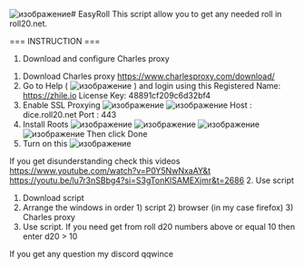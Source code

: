 ![изображение](https://github.com/qqwince/EasyRoll/assets/143921411/c9e8aae3-bc0f-4c1a-8fc2-f675be8eea4e)# EasyRoll
This script allow you to get any needed roll in roll20.net.

=== INSTRUCTION ===
1. Download and configure Charles proxy
1) Download Charles proxy https://www.charlesproxy.com/download/
2) Go to Help ( ![изображение](https://github.com/qqwince/EasyRoll/assets/143921411/b832e73b-a09e-43ea-ac60-95600609131f) ) and login using this
Registered Name: 	https://zhile.io
License Key: 		48891cf209c6d32bf4
3) Enable SSL Proxying 
![изображение](https://github.com/qqwince/EasyRoll/assets/143921411/d0df9c46-3d90-44c4-83a1-5eed6b617046)
![изображение](https://github.com/qqwince/EasyRoll/assets/143921411/6b57d2cb-421a-4c65-8974-161f9c8a21d1)
Host : dice.roll20.net
Port : 443
4) Install Roots 
![изображение](https://github.com/qqwince/EasyRoll/assets/143921411/b79db80d-582a-4ac6-8b61-f1de8ba76af7)
![изображение](https://github.com/qqwince/EasyRoll/assets/143921411/4c360c72-85a3-4b4e-b240-b05651ff82c3)
![изображение](https://github.com/qqwince/EasyRoll/assets/143921411/c0a700fd-546b-4f20-99d4-2a036b39cc57)
![изображение](https://github.com/qqwince/EasyRoll/assets/143921411/c924896c-93f4-4a35-b7e2-19f9acb7be84)
Then click Done
5) Turn on this ![изображение](https://github.com/qqwince/EasyRoll/assets/143921411/a75f1fd1-8335-4881-97db-c1e3d9c72cc5)

If you get disunderstanding check this videos
https://www.youtube.com/watch?v=P0Y5NwNxaAY&t
https://youtu.be/lu7r3nSBbg4?si=S3gTonKlSAMEXjmr&t=2686
2. Use script
1) Download script
2) Arrange the windows in order 1) script 2) browser (in my case firefox) 3) Charles proxy
3) Use script. If you need get from roll d20 numbers above or equal 10 then enter
d20 > 10

If you get any question my discord qqwince
